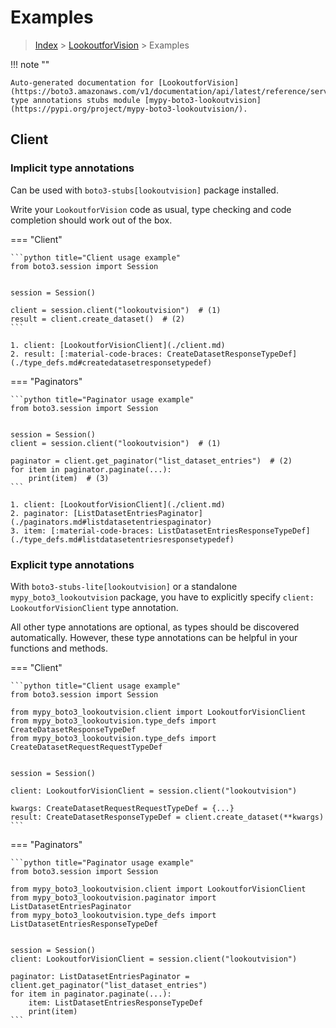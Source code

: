 # Examples

> [Index](../README.md) > [LookoutforVision](./README.md) > Examples

!!! note ""

    Auto-generated documentation for [LookoutforVision](https://boto3.amazonaws.com/v1/documentation/api/latest/reference/services/lookoutvision.html#LookoutforVision)
    type annotations stubs module [mypy-boto3-lookoutvision](https://pypi.org/project/mypy-boto3-lookoutvision/).

## Client

### Implicit type annotations

Can be used with `boto3-stubs[lookoutvision]` package installed.

Write your `LookoutforVision` code as usual,
type checking and code completion should work out of the box.


=== "Client"

    ```python title="Client usage example"
    from boto3.session import Session


    session = Session()

    client = session.client("lookoutvision")  # (1)
    result = client.create_dataset()  # (2)
    ```

    1. client: [LookoutforVisionClient](./client.md)
    2. result: [:material-code-braces: CreateDatasetResponseTypeDef](./type_defs.md#createdatasetresponsetypedef) 



=== "Paginators"

    ```python title="Paginator usage example"
    from boto3.session import Session


    session = Session()
    client = session.client("lookoutvision")  # (1)

    paginator = client.get_paginator("list_dataset_entries")  # (2)
    for item in paginator.paginate(...):
        print(item)  # (3)
    ```

    1. client: [LookoutforVisionClient](./client.md)
    2. paginator: [ListDatasetEntriesPaginator](./paginators.md#listdatasetentriespaginator)
    3. item: [:material-code-braces: ListDatasetEntriesResponseTypeDef](./type_defs.md#listdatasetentriesresponsetypedef) 




### Explicit type annotations

With `boto3-stubs-lite[lookoutvision]`
or a standalone `mypy_boto3_lookoutvision` package, you have to explicitly specify `client: LookoutforVisionClient` type annotation.

All other type annotations are optional, as types should be discovered automatically.
However, these type annotations can be helpful in your functions and methods.


=== "Client"

    ```python title="Client usage example"
    from boto3.session import Session

    from mypy_boto3_lookoutvision.client import LookoutforVisionClient
    from mypy_boto3_lookoutvision.type_defs import CreateDatasetResponseTypeDef
    from mypy_boto3_lookoutvision.type_defs import CreateDatasetRequestRequestTypeDef


    session = Session()

    client: LookoutforVisionClient = session.client("lookoutvision")

    kwargs: CreateDatasetRequestRequestTypeDef = {...}
    result: CreateDatasetResponseTypeDef = client.create_dataset(**kwargs)
    ```



=== "Paginators"

    ```python title="Paginator usage example"
    from boto3.session import Session

    from mypy_boto3_lookoutvision.client import LookoutforVisionClient
    from mypy_boto3_lookoutvision.paginator import ListDatasetEntriesPaginator
    from mypy_boto3_lookoutvision.type_defs import ListDatasetEntriesResponseTypeDef


    session = Session()
    client: LookoutforVisionClient = session.client("lookoutvision")

    paginator: ListDatasetEntriesPaginator = client.get_paginator("list_dataset_entries")
    for item in paginator.paginate(...):
        item: ListDatasetEntriesResponseTypeDef
        print(item)
    ```




